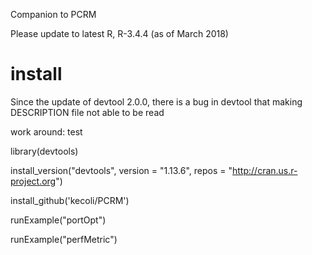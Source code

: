 Companion to PCRM

Please update to latest R, R-3.4.4 (as of March 2018) 

# install

Since the update of devtool 2.0.0, there is a bug in devtool that making DESCRIPTION file not able to be read

work around:  test

library(devtools)

install_version("devtools", version = "1.13.6", repos = "http://cran.us.r-project.org")

install_github('kecoli/PCRM')

runExample("portOpt")

runExample("perfMetric")
 
 
